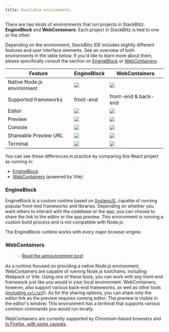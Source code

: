 ```yaml
---
title: Available environments
---
```


There are two kinds of environments that run projects in StackBlitz: **EngineBlock** and **WebContainers**. Each project in StackBlitz is tied to one or the other.

Depending on the environment, StackBlitz IDE includes slightly different features and user interface elements. See an overview of both environments in the table below. If you'd like to learn more about them, please specifically consult the section on [EngineBlock](#engineblock) or [WebContainers](#webcontainers).

| Feature                    | EngineBlock                                               | WebContainers                                             |
| -------------------------- | --------------------------------------------------------- | --------------------------------------------------------- |
| Native Node.js environment | <img src="/img/icons/times-solid.svg" className="icon" /> | <img src="/img/icons/check-solid.svg" className="icon" /> |
| Supported frameworks       | front-end                                                 | front-end & back-end                                      |
| Editor                     | <img src="/img/icons/check-solid.svg" className="icon" /> | <img src="/img/icons/check-solid.svg" className="icon" /> |
| Preview                    | <img src="/img/icons/check-solid.svg" className="icon" /> | <img src="/img/icons/check-solid.svg" className="icon" /> |
| Console                    | <img src="/img/icons/check-solid.svg" className="icon" /> | <img src="/img/icons/times-solid.svg" className="icon" /> |
| Shareable Preview URL      | <img src="/img/icons/check-solid.svg" className="icon" /> | <img src="/img/icons/times-solid.svg" className="icon" /> |
| Terminal                   | <img src="/img/icons/times-solid.svg" className="icon" /> | <img src="/img/icons/check-solid.svg" className="icon" /> |

You can see these differences in practice by comparing this React project as running in:

- [EngineBlock](https://stackblitz.com/fork/react)
- [WebContainers](https://vite.new/react) (powered by Vite)

### EngineBlock

EngineBlock is a custom runtime based on [SystemJS](https://github.com/systemjs/systemjs#systemjs), capable of running popular front-end frameworks and libraries. Depending on whether you want others to interact with the codebase or the app, you can choose to share the link to the editor or the app preview.
This environment is running a custom build process and is not compatible with Node.js.

The EngineBlock runtime works with every major browser engine.

### WebContainers

> 💡 [Read the announcement post](https://blog.stackblitz.com/posts/introducing-webcontainers/)

As a runtime focused on providing a native Node.js environment, WebContainers are capable of running Node.js toolchains, including Webpack or Vite. Using one of these tools, you can work with any front-end framework just like you would in your local environment. WebContainers, however, also support various back-end frameworks, as well as other tools ([including `sqlite3`](https://blog.stackblitz.com/posts/introducing-sqlite3-webcontainers-support/)!).
As for the sharing options, you can share only the editor link as the preview requires running editor. The preview is visible in the editor's window.
This environment has a terminal that supports various common commands you would run locally.

WebContainers are currently supported by Chromium-based browsers and [in Firefox, with some caveats](/docs/platform/browser-support/).
